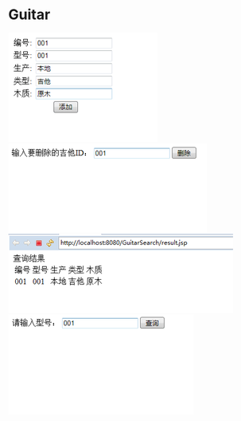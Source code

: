 # Guitar
![images](https://raw.githubusercontent.com/3337flower/Guitar/master/images/add.png)<br/>
![images](https://raw.githubusercontent.com/3337flower/Guitar/master/images/del.png)<br/>
![images](https://raw.githubusercontent.com/3337flower/Guitar/master/images/res.png)<br/>
![images](https://raw.githubusercontent.com/3337flower/Guitar/master/images/sear.png)<br/>
